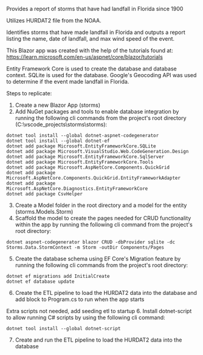 Provides a report of storms that have had landfall in Florida since 1900

Utilizes HURDAT2 file from the NOAA.

Identifies storms that have made landfall in Florida and outputs a report listing the name, date of landfall, and max wind speed of the event.

This Blazor app was created with the help of the tutorials found at:
https://learn.microsoft.com/en-us/aspnet/core/blazor/tutorials

Entity Framework Core is used to create the database and database context.
SQLite is used for the database.
Google's Geocoding API was used to determine if the event made landfall in Florida.


Steps to replicate:
1. Create a new Blazor App (storms)
2. Add NuGet packages and tools to enable database integration by running the following cli commands from the project's root directory (C:\vscode_projects\storms\storms):
```
dotnet tool install --global dotnet-aspnet-codegenerator
dotnet tool install --global dotnet-ef
dotnet add package Microsoft.EntityFrameworkCore.SQLite
dotnet add package Microsoft.VisualStudio.Web.CodeGeneration.Design
dotnet add package Microsoft.EntityFrameworkCore.SqlServer
dotnet add package Microsoft.EntityFrameworkCore.Tools
dotnet add package Microsoft.AspNetCore.Components.QuickGrid
dotnet add package Microsoft.AspNetCore.Components.QuickGrid.EntityFrameworkAdapter
dotnet add package Microsoft.AspNetCore.Diagnostics.EntityFrameworkCore
dotnet add package CsvHelper
```
3. Create a Model folder in the root directory and a model for the entity (storms.Models.Storm)
4. Scaffold the model to create the pages needed for CRUD functionality within the app by running the following cli command from the project's root directory:
```
dotnet aspnet-codegenerator blazor CRUD -dbProvider sqlite -dc Storms.Data.StormContext -m Storm -outDir Components/Pages
```
5. Create the database schema using EF Core's Migration feature by running the following cli commands from the project's root directory:
```
dotnet ef migrations add InitialCreate
dotnet ef database update
```
6. Create the ETL pipeline to load the HURDAT2 data into the database and add block to Program.cs to run when the app starts

Extra scripts not needed, add seeding etl to startup
6. Install dotnet-script to allow running C# scripts by using the following cli command:
```
dotnet tool install --global dotnet-script
```

7. Create and run the ETL pipeline to load the HURDAT2 data into the database
